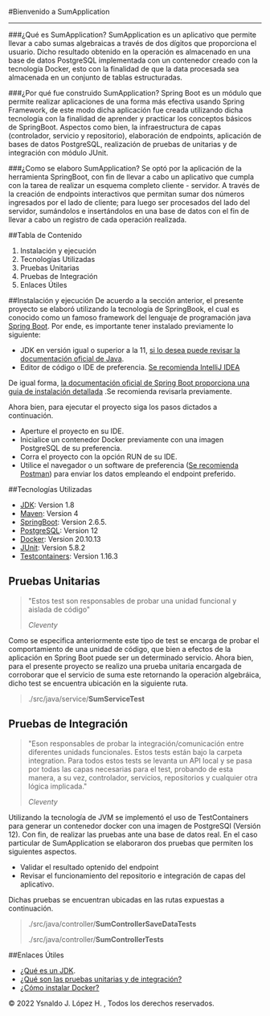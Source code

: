

#Bienvenido a SumApplication
***
###¿Qué es SumApplication? 
SumApplication es un aplicativo que permite llevar a cabo sumas 
algebraicas a través de dos dígitos que proporciona el usuario. 
Dicho resultado obtenido en la operación es almacenado en una base de 
datos PostgreSQL implementada con un contenedor creado con la tecnología Docker, 
esto con la finalidad de que la data procesada sea almacenada en un conjunto 
de tablas estructuradas.

###¿Por qué fue construido SumApplication? 
Spring Boot es un módulo que permite realizar aplicaciones de una forma más efectiva 
usando Spring Framework, de este modo dicha aplicación fue creada utilizando dicha tecnología 
con la finalidad de aprender y practicar los conceptos básicos de SpringBoot. 
Aspectos como bien, la infraestructura de capas (controlador, servicio y 
repositorio), elaboración de endpoints, aplicación de bases de datos PostgreSQL, 
realización de pruebas de unitarias y de integración con módulo JUnit. 

###¿Como se elaboro SumApplication? 
Se optó por la aplicación de la herramienta SpringBoot, con fin de llevar a cabo un 
aplicativo que cumpla con la tarea de realizar un esquema completo cliente - servidor.
A través de la creación de endpoints interactivos que permitan sumar dos números ingresados
por el lado de cliente; para luego ser procesados del lado del servidor, sumándolos e insertándolos
en una base de datos con el fin de llevar a cabo un registro de cada operación realizada. 

##Tabla de Contenido 
1. Instalación y ejecución
2. Tecnologías Utilizadas
3. Pruebas Unitarias 
4. Pruebas de Integración 
5. Enlaces Útiles

##Instalación y ejecución
De acuerdo a la sección anterior, el presente proyecto se elaboró utilizando la
tecnología de SpringBook, el cual es conocido como un famoso framework del lenguaje
de programación java [Spring Boot](https://spring.io/projects/spring-boot#overview). Por ende,
es importante tener instalado previamente lo siguiente:

* JDK en versión igual o superior a la 11, [si lo desea puede revisar la 
documentación oficial de Java](https://www.java.com/es/download/help/windows_manual_download.html). 
* Editor de código o IDE de preferencia. [Se recomienda IntelliJ IDEA](https://www.jetbrains.com/es-es/idea/)

De igual forma, [la documentación oficial de Spring Boot proporciona una guia de instalación 
detallada](https://docs.spring.io/spring-boot/docs/current-SNAPSHOT/reference/html/getting-started.html#getting-started.first-application)
.Se recomienda revisarla previamente.

Ahora bien, para ejecutar el proyecto siga los pasos dictados a continuación. 

* Aperture el proyecto en su IDE. 
* Inicialice un contenedor Docker previamente con una imagen PostgreSQL de su preferencia. 
* Corra el proyecto con la opción RUN de su IDE.
* Utilice el navegador o un software de preferencia ([Se recomienda Postman](https://www.postman.com/))
para enviar los datos empleando el endpoint preferido. 

##Tecnologías Utilizadas

* [JDK](https://www.oracle.com/co/java/technologies/javase/javase8-archive-downloads.html): Version 1.8
* [Maven](https://maven.apache.org/): Version 4
* [SpringBoot](https://spring.io/projects/spring-boot): Version 2.6.5.
* [PostgreSQL](https://www.postgresql.org/): Version 12
* [Docker](https://www.docker.com/): Version 20.10.13
* [JUnit](https://junit.org/junit5/): Version 5.8.2
* [Testcontainers](https://www.testcontainers.org/): Version 1.16.3


## Pruebas Unitarias 
>"Estos test son responsables de probar una unidad funcional y aislada de código"
> 
> *Cleventy*

Como se especifica anteriormente este tipo de test se encarga de probar el comportamiento
de una unidad de código, que bien a efectos de la aplicación en Spring Boot puede ser un
determinado servicio. Ahora bien, para el presente proyecto se realizo una prueba unitaria 
encargada de corroborar que el servicio de suma este retornando la operación algebráica, dicho 
test se encuentra ubicación en la siguiente ruta. 
> ./src/java/service/**SumServiceTest**  

## Pruebas de Integración 
>"Eson responsables de probar la integración/comunicación entre diferentes unidads funcionales. 
> Estos tests están bajo la carpeta integration. Para todos estos tests se levanta un
> API local y se pasa por todas las capas necesarias para el test, probando de esta 
> manera, a su vez, controlador, servicios, repositorios y cualquier otra lógica 
> implicada."
>
> *Cleventy*

Utilizando la tecnología de JVM se implementó el uso de TestContainers para generar 
un contenedor docker con una imagen de PostgreSQl (Versión 12). Con fin, de realizar 
las pruebas ante una base de datos real. En el caso particular de SumApplication se 
elaboraron dos pruebas que permiten los siguientes aspectos.

* Validar el resultado optenido del endpoint 
* Revisar el funcionamiento del repositorio e integración de capas del aplicativo. 

Dichas pruebas se encuentran ubicadas en las rutas expuestas a continuación. 
> ./src/java/controller/**SumControllerSaveDataTests**
> 
> ./src/java/controller/**SumControllerTests**

##Enlaces Útiles
* [¿Qué es un JDK](https://www.ibm.com/docs/es/i/7.3?topic=platform-java-development-kit).
* [¿Qué son las pruebas unitarias y de integración?](https://cleventy.com/pruebas-de-unidad-e-integracion-en-un-proyecto-spring-boot/)
* [¿Cómo instalar Docker?](https://www.docker.com/get-started/)



&copy; 2022 Ysnaldo J. López H. , Todos los derechos reservados.   